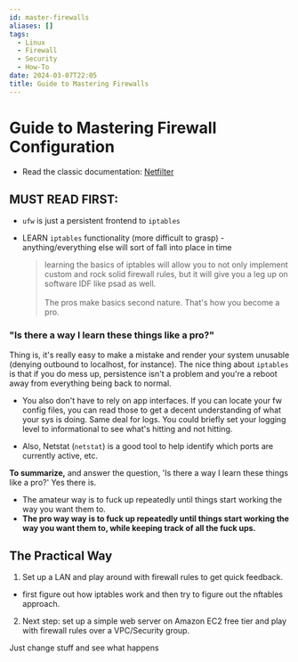 ```yaml
---
id: master-firewalls
aliases: []
tags:
  - Linux
  - Firewall
  - Security
  - How-To
date: 2024-03-07T22:05
title: Guide to Mastering Firewalls
---
```

<!-- 2024-03-07-2205 (March 8, 2024 10:05 PM) -->

# Guide to Mastering Firewall Configuration
- Read the classic documentation: [Netfilter](https://netfilter.org/documentation/index.html)

## MUST READ FIRST:
- `ufw` is just a persistent frontend to `iptables`
- LEARN `iptables` functionality (more difficult to grasp) - anything/everything else will sort of fall into place in time

  > learning the basics of iptables will allow you to not only implement custom and rock solid firewall rules, but it will give you a leg up on software IDF like psad as well.
  > <br><br>
  > The pros make basics second nature. That's how you become a pro.

### "Is there a way I learn these things like a pro?"
Thing is, it's really easy to make a mistake and render your system unusable (denying outbound to localhost, for instance). The nice thing about `iptables` is that if you do mess up, persistence isn't a problem and you're a reboot away from everything being back to normal.
 
- You also don't have to rely on app interfaces. If you can locate your fw config files, you can read those to get a decent understanding of what your sys is doing. Same deal for logs. You could briefly set your logging level to informational to see what's hitting and not hitting.
 
- Also, Netstat (`netstat`) is a good tool to help identify which ports are currently active, etc.
 
**To summarize,** and answer the question, 'Is there a way I learn these things like a pro?' Yes there is. 
- The amateur way is to fuck up repeatedly until things start working the way you want them to. 
- **The pro way way is to fuck up repeatedly until things start working the way you want them to, while keeping track of all the fuck ups.**
 
## The Practical Way
<!-- TODO: add guide here-->
1. Set up a LAN and play around with firewall rules to get quick feedback. 
- first figure out how iptables work and then try to figure out the nftables approach.
2. Next step: set up a simple web server on Amazon EC2 free tier and play with firewall rules over a VPC/Security group.

Just change stuff and see what happens

